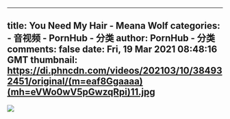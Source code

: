 
---
title: You Need My Hair - Meana Wolf
categories: 
    - 音视频
    - PornHub - 分类
author: PornHub - 分类
comments: false
date: Fri, 19 Mar 2021 08:48:16 GMT
thumbnail: https://di.phncdn.com/videos/202103/10/384932451/original/(m=eaf8Ggaaaa)(mh=eVWo0wV5pGwzqRpi)11.jpg
---

<div>   
<img src="https://di.phncdn.com/videos/202103/10/384932451/original/(m=eaf8Ggaaaa)(mh=eVWo0wV5pGwzqRpi)11.jpg" referrerpolicy="no-referrer">  
</div>
            